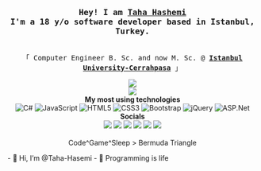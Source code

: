 <h3 align="center"><samp>Hey! I am <b><a rel="nofollow noopener noreferrer" target="_blank"
        href="#">Taha Hashemi</a></b> <br>I'm a 18 y/o software developer
    based in Istanbul, Turkey.</samp></h3>
<p align="center"><br>
  <samp>
    「 Computer Engineer B. Sc. and now M. Sc. @ <b><a
        href="https://bilgisayarmuhendislik.istanbulc.edu.tr/en/_">Istanbul University-Cerrahpasa</a></b> 」<br>
  </samp>
</p>
<p align="center">
  <img src="https://github-readme-stats.vercel.app/api?username=Taha-Hasemi&show_icons=true&theme=radical"></img>
  <br>
  <img src="https://github-readme-stats.vercel.app/api/top-langs/?username=Taha-Hasemi&layout=compact&theme=radical"></img>
  <br>
  <b>My most using technologies</b>
  <br>
  <img alt="C#"
    src="https://img.shields.io/badge/c%23%20-%23239120.svg?&style=for-the-badge&logo=c-sharp&logoColor=white" />
  <img alt="JavaScript"
    src="https://img.shields.io/badge/javascript%20-%23323330.svg?&style=for-the-badge&logo=javascript&logoColor=%23F7DF1E" />
  <img alt="HTML5"
    src="https://img.shields.io/badge/html5%20-%23E34F26.svg?&style=for-the-badge&logo=html5&logoColor=white" />
  <img alt="CSS3"
    src="https://img.shields.io/badge/css3%20-%231572B6.svg?&style=for-the-badge&logo=css3&logoColor=white" />
  <img alt="Bootstrap"
    src="https://img.shields.io/badge/bootstrap%20-%23563D7C.svg?&style=for-the-badge&logo=bootstrap&logoColor=white" />
  <img alt="jQuery"
    src="https://img.shields.io/badge/jquery%20-%230769AD.svg?&style=for-the-badge&logo=jquery&logoColor=white" />
  <img alt="ASP.Net"
    src="https://img.shields.io/badge/stylus%20-hotpink.svg?&style=for-the-badge&logo=asp.net&logoColor=white" />
  <br>
   <b>Socials</b>
  <br>
  <a href="mailto:omansakosk@gmail.com" target="_blank"><img
      src="https://img.shields.io/badge/Gmail-D14836?style=for-the-badge&logo=gmail&logoColor=white"></a>
  <a href="https://www.linkedin.com/in/omansak/" target="_blank"><img
      src="https://img.shields.io/badge/linkedin-%230077B5.svg?&style=for-the-badge&logo=linkedin&logoColor=white"></a>
  <a href="www.facebook.com/omansak" target="_blank"><img
      src="https://img.shields.io/badge/Facebook-1877F2?style=for-the-badge&logo=facebook&logoColor=white"></a>
  <a href="www.twitter.com/omansak" target="_blank"><img
      src="https://img.shields.io/badge/Twitter-1DA1F2?style=for-the-badge&logo=twitter&logoColor=white"></a>
  <a href="https://discord.gg/SERVhPp" target="_blank"><img
      src="https://img.shields.io/badge/Discord-7289DA?style=for-the-badge&logo=discord&logoColor=white"></a>
  <a href="https://stackoverflow.com/users/5230705/omansak" target="_blank"><img
      src="https://img.shields.io/badge/Stack_Overflow-FE7A16?style=for-the-badge&logo=stack-overflow&logoColor=white"></a>
  <br>
  <br>
  Code^Game^Sleep > Bermuda Triangle
</P>
- 👋 Hi, I’m @Taha-Hasemi
- 👀 Programming is life

<!---
Taha-Hasemi/Taha-Hasemi is a ✨ special ✨ repository because its `README.md` (this file) appears on your GitHub profile.
You can click the Preview link to take a look at your changes.
--->
